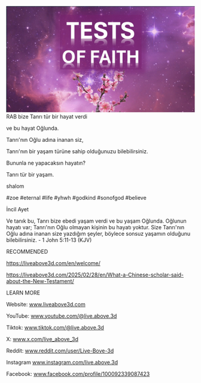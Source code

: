 ![Video cover image](../cover.jpeg)
RAB bize Tanrı tür bir hayat verdi

ve bu hayat Oğlunda.

Tanrı'nın Oğlu adına inanan siz,

Tanrı'nın bir yaşam türüne sahip olduğunuzu bilebilirsiniz.

Bununla ne yapacaksın hayatın?

Tanrı tür bir yaşam.

shalom


#zoe #eternal #life #yhwh #godkind #sonofgod #believe

İncil Ayet

Ve tanık bu, Tanrı bize ebedi yaşam verdi ve bu yaşam Oğlunda. Oğlunun hayatı var; Tanrı'nın Oğlu olmayan kişinin bu hayatı yoktur. Size Tanrı'nın Oğlu adına inanan size yazdığım şeyler, böylece sonsuz yaşamın olduğunu bilebilirsiniz. - 1 John 5:11-13 (KJV)


RECOMMENDED

https://liveabove3d.com/en/welcome/

https://liveabove3d.com/2025/02/28/en/What-a-Chinese-scholar-said-about-the-New-Testament/


LEARN MORE

Website: www.liveabove3d.com

YouTube: www.youtube.com/@live.above.3d

Tiktok: www.tiktok.com/@live.above.3d

X: www.x.com/live_above_3d

Reddit: www.reddit.com/user/Live-Bove-3d

Instagram www.instagram.com/live.above.3d

Facebook: www.facebook.com/profile/100092339087423